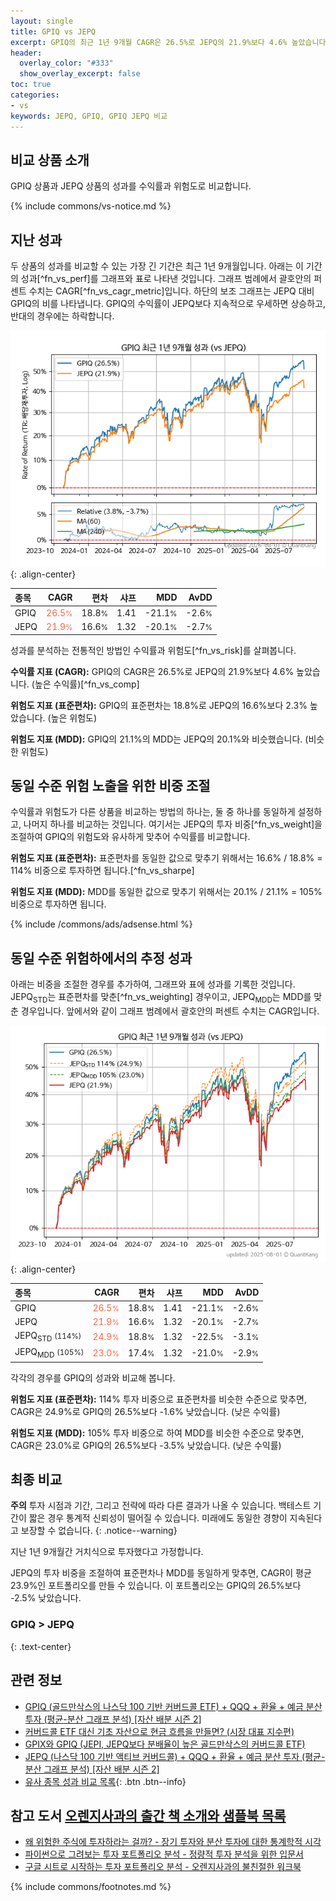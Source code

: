 ```yaml
---
layout: single
title: GPIQ vs JEPQ
excerpt: GPIQ의 최근 1년 9개월 CAGR은 26.5%로 JEPQ의 21.9%보다 4.6% 높았습니다.
header:
  overlay_color: "#333"
  show_overlay_excerpt: false
toc: true
categories:
- vs
keywords: JEPQ, GPIQ, GPIQ JEPQ 비교
---
```


## 비교 상품 소개


GPIQ 상품과 JEPQ 상품의 성과를 수익률과 위험도로 비교합니다.





{% include commons/vs-notice.md %}

## 지난 성과

두 상품의 성과를 비교할 수 있는 가장 긴 기간은 최근 1년 9개월입니다. 아래는 이 기간의 성과[^fn_vs_perf]를 그래프와 표로 나타낸 것입니다.
그래프 범례에서 괄호안의 퍼센트 수치는 CAGR[^fn_vs_cagr_metric]입니다.
하단의 보조 그래프는 JEPQ 대비 GPIQ의 비를 나타냅니다.
GPIQ의 수익률이 JEPQ보다 지속적으로 우세하면 상승하고, 반대의 경우에는 하락합니다.

![GPIQ](/vs/images/gpiq-vs-jepq_dual.png){: .align-center}

| **종목** | **CAGR** | **편차** | **샤프** | **MDD** | **AvDD** |
| :------------ | ------: | -----------: | -------: | ------: | -------: |
| GPIQ | <span style="color: tomato">26.5<small>%</small></span> | 18.8<small>%</small> | 1.41 | -21.1<small>%</small> | -2.6<small>%</small> |
| JEPQ | <span style="color: tomato">21.9<small>%</small></span> | 16.6<small>%</small> | 1.32 | -20.1<small>%</small> | -2.7<small>%</small> |

<!-- more -->


성과를 분석하는 전통적인 방법인 수익률과 위험도[^fn_vs_risk]를 살펴봅니다.

**수익률 지표 (CAGR):** GPIQ의 CAGR은 26.5%로 JEPQ의 21.9%보다 4.6% 높았습니다. (높은 수익률)[^fn_vs_comp]

**위험도 지표 (표준편차):** GPIQ의 표준편차는 18.8%로 JEPQ의 16.6%보다 2.3% 높았습니다. (높은 위험도)

**위험도 지표 (MDD):** GPIQ의 21.1%의 MDD는 JEPQ의 20.1%와 비슷했습니다. (비슷한 위험도)



## 동일 수준 위험 노출을 위한 비중 조절

수익률과 위험도가 다른 상품을 비교하는 방법의 하나는, 둘 중 하나를 동일하게 설정하고, 나머지 하나를 비교하는 것입니다.
여기서는 JEPQ의 투자 비중[^fn_vs_weight]을 조절하여 GPIQ의 위험도와 유사하게 맞추어 수익률를 비교합니다.

**위험도 지표 (표준편차):** 표준편차를 동일한 값으로 맞추기 위해서는 16.6% / 18.8% = 114% 비중으로 투자하면 됩니다.[^fn_vs_sharpe]

**위험도 지표 (MDD):** MDD를 동일한 값으로 맞추기 위해서는 20.1% / 21.1% = 105% 비중으로 투자하면 됩니다.


{% include /commons/ads/adsense.html %}



## 동일 수준 위험하에서의 추정 성과

아래는 비중을 조절한 경우를 추가하여, 그래프와 표에 성과를 기록한 것입니다.
JEPQ<sub>STD</sub>는 표준편차를 맞춘[^fn_vs_weighting] 경우이고, JEPQ<sub>MDD</sub>는 MDD를 맞춘 경우입니다.
앞에서와 같이 그래프 범례에서 괄호안의 퍼센트 수치는 CAGR입니다.


![GPIQ](/vs/images/gpiq-vs-jepq.png){: .align-center}



| **종목** | **CAGR** | **편차** | **샤프** | **MDD** | **AvDD** |
| :------------ | ------: | -----------: | -------: | ------: | -------: |
| GPIQ | <span style="color: tomato">26.5<small>%</small></span> | 18.8<small>%</small> | 1.41 | -21.1<small>%</small> | -2.6<small>%</small> |
| JEPQ | <span style="color: tomato">21.9<small>%</small></span> | 16.6<small>%</small> | 1.32 | -20.1<small>%</small> | -2.7<small>%</small> |
| JEPQ<sub>STD</sub> <small>(114%)</small> | <span style="color: tomato">24.9<small>%</small></span> | 18.8<small>%</small> | 1.32 | -22.5<small>%</small> | -3.1<small>%</small> |
| JEPQ<sub>MDD</sub> <small>(105%)</small> | <span style="color: tomato">23.0<small>%</small></span> | 17.4<small>%</small> | 1.32 | -21.0<small>%</small> | -2.9<small>%</small> |



각각의 경우를 GPIQ의 성과와 비교해 봅니다.

**위험도 지표 (표준편차):** 114% 투자 비중으로 표준편차를 비슷한 수준으로 맞추면, CAGR은 24.9%로 GPIQ의 26.5%보다 -1.6% 낮았습니다. (낮은 수익률)

**위험도 지표 (MDD):** 105% 투자 비중으로 하여 MDD를 비슷한 수준으로 맞추면, CAGR은 23.0%로 GPIQ의 26.5%보다 -3.5% 낮았습니다. (낮은 수익률)




## 최종 비교

**주의** 투자 시점과 기간, 그리고 전략에 따라 다른 결과가 나올 수 있습니다. 백테스트 기간이 짧은 경우 통계적 신뢰성이 떨어질 수 있습니다. 미래에도 동일한 경향이 지속된다고 보장할 수 없습니다.
{: .notice--warning}

지난 1년 9개월간 거치식으로 투자했다고 가정합니다.

JEPQ의 투자 비중을 조절하여 표준편차나 MDD를 동일하게 맞추면, CAGR이 평균 23.9%인 포트폴리오를 만들 수 있습니다.
이 포트폴리오는 GPIQ의 26.5%보다 -2.5% 낮았습니다.

### GPIQ &gt; JEPQ
{: .text-center}


## 관련 정보

- [GPIQ (골드만삭스의 나스닥 100 기반 커버드콜 ETF) + QQQ + 환율 + 예금 분산 투자 (평균-분산 그래프 분석) [자산 배분 시즌 2]](https://m.blog.naver.com/onuri2005/223938449509)
- [커버드콜 ETF 대신 기초 자산으로 현금 흐름을 만들면? (시장 대표 지수편)](https://kongdori.tistory.com/285)
- [GPIX와 GPIQ (JEPI, JEPQ보다 분배율이 높은 골드만삭스의 커버드콜 ETF)](https://kongdori.tistory.com/251)
- [JEPQ (나스닥 100 기반 액티브 커버드콜) + QQQ + 환율 + 예금 분산 투자 (평균-분산 그래프 분석) [자산 배분 시즌 2]](https://m.blog.naver.com/onuri2005/223933176683)
- [유사 종목 성과 비교 목록](/vs/){: .btn .btn--info}


## 참고 도서 [오렌지사과의 출간 책 소개와 샘플북 목록](https://kongdori.tistory.com/691)

- [왜 위험한 주식에 투자하라는 걸까? - 장기 투자와 분산 투자에 대한 통계학적 시각](https://kongdori.tistory.com/421)
- [파이썬으로 그려보는 투자 포트폴리오 분석  - 정량적 투자 분석을 위한 입문서](https://kongdori.tistory.com/643)
- [구글 시트로 시작하는 투자 포트폴리오 분석 - 오렌지사과의 불친절한 워크북](https://kongdori.tistory.com/449)

{% include commons/footnotes.md %}